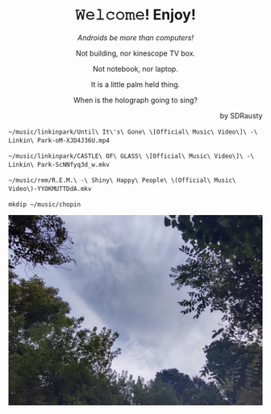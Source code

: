 <h1 align="center">𝚆𝚎𝚕𝚌𝚘𝚖𝚎! Enjoy!</h1>
<p align="center"><em></bold>Androids be more than computers!</b></em></p>

<p align="center">Not building, nor kinescope TV box.</p>

<p align="center">Not notebook, nor laptop.</p>

<p align="center">It is a little palm held thing.</p>

<p align="center">When is the holograph going to sing?</p>

<p align="right">by SDRausty</p>

`~/music/linkinpark/Until\ It\'s\ Gone\ \[Official\ Music\ Video\]\ -\ Linkin\ Park-oM-XJD4J36U.mp4`

`~/music/linkinpark/CASTLE\ OF\ GLASS\ \[Official\ Music\ Video\]\ -\ Linkin\ Park-ScNNfyq3d_w.mkv`

`~/music/rem/R.E.M.\ -\ Shiny\ Happy\ People\ \(Official\ Music\ Video\)-YYOKMUTTDdA.mkv`

`mkdip ~/music/chopin`

![Wild Fires Dusty Sky](https://raw.githubusercontent.com/SDRausty/SDRausty/19ae0a7d241b5339004a3bec5e27d6fe051c8a23/IMG_20210904_102307.jpg)
<!-- README.md EOF -->
